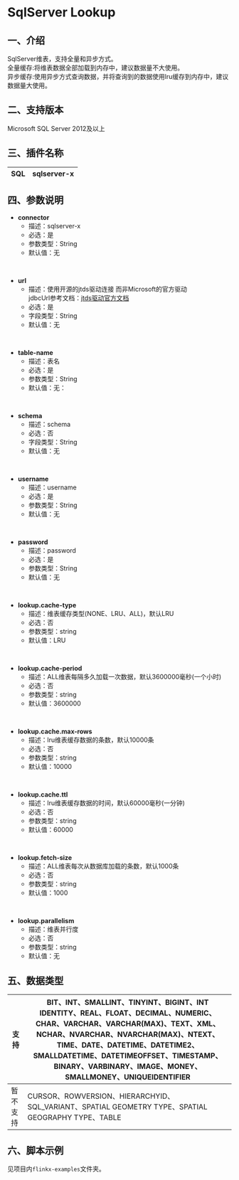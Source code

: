 # SqlServer Lookup

## 一、介绍
SqlServer维表，支持全量和异步方式。<br />
全量缓存:将维表数据全部加载到内存中，建议数据量不大使用。<br />
异步缓存:使用异步方式查询数据，并将查询到的数据使用lru缓存到内存中，建议数据量大使用。

## 二、支持版本
Microsoft SQL Server 2012及以上

## 三、插件名称
| SQL | sqlserver-x |
| --- | --- |

## 四、参数说明

- **connector**
   - 描述：sqlserver-x
   - 必选：是
   - 参数类型：String
   - 默认值：无

​<br /> 

- **url**
   - 描述：使用开源的jtds驱动连接 而非Microsoft的官方驱动<br />jdbcUrl参考文档：[jtds驱动官方文档](http://jtds.sourceforge.net/faq.html)
   - 必选：是
   - 字段类型：String
   - 默认值：无

<br />

- **table-name**
   - 描述：表名
   - 必选：是
   - 参数类型：String
   - 默认值：无：

<br />

- **schema**
   - 描述：schema
   - 必选：否
   - 字段类型：String
   - 默认值：无

​<br />

- **username**
   - 描述：username
   - 必选：是
   - 参数类型：String
   - 默认值：无

​<br />

- **password**
   - 描述：password
   - 必选：是
   - 参数类型：String
   - 默认值：无

​<br />

- **lookup.cache-type**
   - 描述：维表缓存类型(NONE、LRU、ALL)，默认LRU
   - 必选：否
   - 参数类型：string
   - 默认值：LRU

<br />

- **lookup.cache-period**
   - 描述：ALL维表每隔多久加载一次数据，默认3600000毫秒(一个小时)
   - 必选：否
   - 参数类型：string
   - 默认值：3600000

<br />

- **lookup.cache.max-rows**
   - 描述：lru维表缓存数据的条数，默认10000条
   - 必选：否
   - 参数类型：string
   - 默认值：10000

<br />

- **lookup.cache.ttl**
   - 描述：lru维表缓存数据的时间，默认60000毫秒(一分钟)
   - 必选：否
   - 参数类型：string
   - 默认值：60000

​<br />

- **lookup.fetch-size**
   - 描述：ALL维表每次从数据库加载的条数，默认1000条
   - 必选：否
   - 参数类型：string
   - 默认值：1000

​<br /> 

- **lookup.parallelism**
   - 描述：维表并行度
   - 必选：否
   - 参数类型：string
   - 默认值：无



## 五、数据类型
|支持 | BIT、INT、SMALLINT、TINYINT、BIGINT、INT IDENTITY、REAL、FLOAT、DECIMAL、NUMERIC、CHAR、VARCHAR、VARCHAR(MAX)、TEXT、XML、NCHAR、NVARCHAR、NVARCHAR(MAX)、NTEXT、TIME、DATE、DATETIME、DATETIME2、SMALLDATETIME、DATETIMEOFFSET、TIMESTAMP、BINARY、VARBINARY、IMAGE、MONEY、SMALLMONEY、UNIQUEIDENTIFIER |
| ---| ---|
| 暂不支持 | CURSOR、ROWVERSION、HIERARCHYID、SQL_VARIANT、SPATIAL GEOMETRY TYPE、SPATIAL GEOGRAPHY TYPE、TABLE |

## 六、脚本示例
见项目内`flinkx-examples`文件夹。
